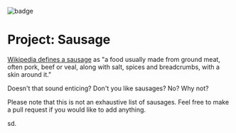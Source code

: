 ![badge](https://img.shields.io/endpoint?url=https://gist.githubusercontent.com/zugit/f0242563f130dbe8617c05a193c34441/raw/gistfile1.json)

Project: Sausage
=======

[Wikipedia defines a sausage](http://en.wikipedia.org/wiki/Sausage) as "a food usually made from ground meat, often pork, beef or veal, along with salt, spices and breadcrumbs, with a skin around it."

Doesn't that sound enticing?  Don't you like sausages? No? Why not?

Please note that this is not an exhaustive list of sausages. Feel free to make a pull request if you would like to add anything.

sd.

